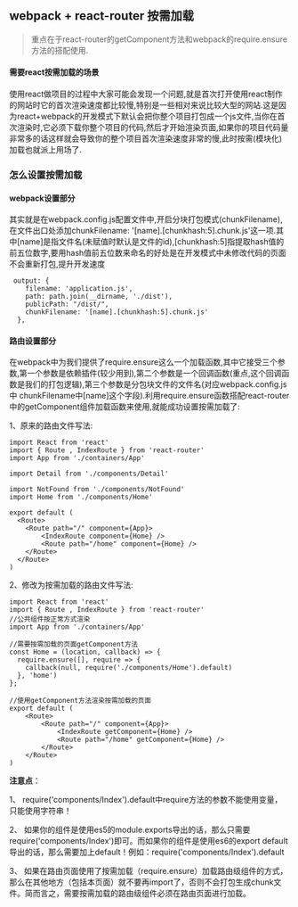 ## webpack + react-router 按需加载

>重点在于react-router的getComponent方法和webpack的require.ensure方法的搭配使用.

#### 需要react按需加载的场景

使用react做项目的过程中大家可能会发现一个问题,就是首次打开使用react制作的网站时它的首次渲染速度都比较慢,特别是一些相对来说比较大型的网站.这是因为react+webpack的开发模式下默认会把你整个项目打包成一个js文件,当你在首次渲染时,它必须下载你整个项目的代码,然后才开始渲染页面,如果你的项目代码量非常多的话这样就会导致你的整个项目首次渲染速度非常的慢,此时按需(模块化)加载也就派上用场了.


### 怎么设置按需加载

#### webpack设置部分

其实就是在webpack.config.js配置文件中,开启分块打包模式(chunkFilename),在文件出口处添加chunkFilename: '[name].[chunkhash:5].chunk.js'这一项.其中[name]是指文件名(未赋值时默认是文件的id),[chunkhash:5]指提取hash值的前五位数字,要用hash值前五位数来命名的好处是在开发模式中未修改代码的页面不会重新打包,提升开发速度

```
 output: {
    filename: 'application.js',
    path: path.join(__dirname, './dist'),
    publicPath: "/dist/",
    chunkFilename: '[name].[chunkhash:5].chunk.js'
  },
```

#### 路由设置部分

在webpack中为我们提供了require.ensure这么一个加载函数,其中它接受三个参数,第一个参数是依赖插件(较少用到),第二个参数是一个回调函数(重点,这个回调函数是我们的打包逻辑),第三个参数是分包块文件的文件名(对应webpack.config.js中 chunkFilename中[name]这个字段).利用require.ensure函数搭配react-router中的getComponent组件加载函数来使用,就能成功设置按需加载了:

1、原来的路由文件写法:

```
import React from 'react'
import { Route , IndexRoute } from 'react-router'
import App from './containers/App'

import Detail from './components/Detail'

import NotFound from './components/NotFound'
import Home from './components/Home'

export default (
  <Route>
  	<Route path="/" component={App}>
  		<IndexRoute component={Home} />
  		<Route path="/home" component={Home} />
  	</Route>
  </Route>
)
```
2、修改为按需加载的路由文件写法:

```
import React from 'react'
import { Route , IndexRoute } from 'react-router'
//公共组件按正常方式渲染
import App from './containers/App'

//需要按需加载的页面getComponent方法
const Home = (location, callback) => {
  require.ensure([], require => {
    callback(null, require('./components/Home').default)
  }, 'home')
};

//使用getComponent方法渲染按需加载的页面
export default (
	<Route>
		<Route path="/" component={App}>
			<IndexRoute getComponent={Home} />
			<Route path="/home" getComponent={Home} />
		</Route>
	</Route>
)
```


**注意点**：

 1、 require('components/Index').default中require方法的参数不能使用变量，只能使用字符串！

 2、 如果你的组件是使用es5的module.exports导出的话，那么只需要require('components/Index')即可。而如果你的组件是使用es6的export default导出的话，那么需要加上default！例如：require('components/Index').default

 3、 如果在路由页面使用了按需加载（require.ensure）加载路由级组件的方式，那么在其他地方（包括本页面）就不要再import了，否则不会打包生成chunk文件。简而言之，需要按需加载的路由级组件必须在路由页面进行加载。













